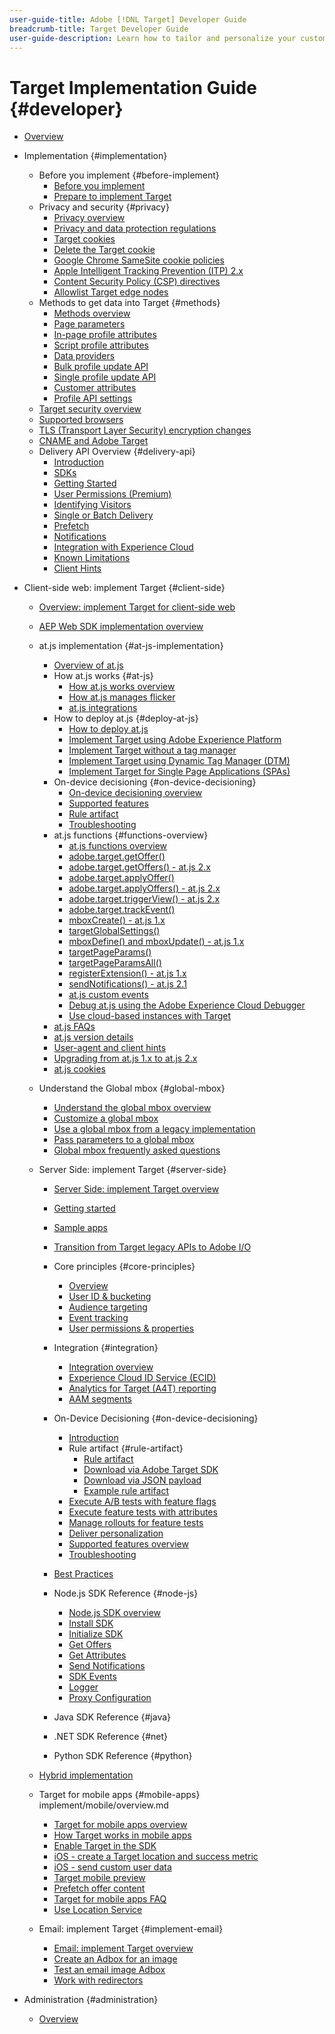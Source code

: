 ```yaml
---
user-guide-title: Adobe [!DNL Target] Developer Guide
breadcrumb-title: Target Developer Guide
user-guide-description: Learn how to tailor and personalize your customers' experience to maximize revenue on your web and mobile sites, apps, social media, and other digital channels.
---
```


# Target Implementation Guide {#developer}

+ [Overview](overview.md)
+ Implementation {#implementation}
  + Before you implement {#before-implement}
    + [Before you implement](before-implement/considerations-before-you-implement-target.md)
    + [Prepare to implement Target](before-implement/prepare-to-implement-target.md)
  + Privacy and security {#privacy}
     + [Privacy overview](before-implement/privacy/privacy.md)
     + [Privacy and data protection regulations](before-implement/privacy/cmp-privacy-and-general-data-protection-regulation.md)
     + [Target cookies](before-implement/privacy/cookie-behavior.md)
     + [Delete the Target cookie](before-implement/privacy/cookie-deleting.md)
     + [Google Chrome SameSite cookie policies](before-implement/privacy/google-chrome-samesite-cookie-policies.md)
     + [Apple Intelligent Tracking Prevention (ITP) 2.x](before-implement/privacy/apple-itp-2x.md)
     + [Content Security Policy (CSP) directives](before-implement/privacy/content-security-policy.md)
     + [Allowlist Target edge nodes](before-implement/privacy/allowlist-edges.md)
  + Methods to get data into Target {#methods}
     + [Methods overview](before-implement/methods-to-get-data-into-target/methods-to-get-data-into-target.md)
     + [Page parameters](before-implement/methods-to-get-data-into-target/page-parameters.md)
     + [In-page profile attributes](before-implement/methods-to-get-data-into-target/in-page-profile-attributes.md)
     + [Script profile attributes](before-implement/methods-to-get-data-into-target/script-profile-attributes.md)
     + [Data providers](before-implement/methods-to-get-data-into-target/data-providers.md)
     + [Bulk profile update API](before-implement/methods-to-get-data-into-target/bulk-profile-update-api.md)
     + [Single profile update API](before-implement/methods-to-get-data-into-target/single-profile-update-api.md)
     + [Customer attributes](before-implement/methods-to-get-data-into-target/customer-attributes.md)
     + [Profile API settings](before-implement/methods-to-get-data-into-target/profile-api-settings.md)
  + [Target security overview](before-implement/target-security-overview.md)
  + [Supported browsers](before-implement/supported-browsers.md)
  + [TLS (Transport Layer Security) encryption changes](before-implement/tls-transport-layer-security-encryption.md)
  + [CNAME and Adobe Target](before-implement/implement-cname-support-in-target.md)
  + Delivery API Overview {#delivery-api}
    + [Introduction](before-implement/delivery-api-overview/introduction.md)
    + [SDKs](before-implement/delivery-api-overview/sdks.md)
    + [Getting Started](before-implement/delivery-api-overview/getting-started.md)
    + [User Permissions (Premium)](before-implement/delivery-api-overview/user-permissions.md)
    + [Identifying Visitors](before-implement/delivery-api-overview/identifying-visitors.md)
    + [Single or Batch Delivery](before-implement/delivery-api-overview/single-or-batch.md)
    + [Prefetch](before-implement/delivery-api-overview/prefetch.md)
    + [Notifications](before-implement/delivery-api-overview/notifications.md)
    + [Integration with Experience Cloud](before-implement/delivery-api-overview/integration.md)
    + [Known Limitations](before-implement/delivery-api-overview/known-limitations.md)
    + [Client Hints](before-implement/delivery-api-overview/client-hints.md)
+ Client-side web: implement Target {#client-side}
   + [Overview: implement Target for client-side web](implement/client-side/overview.md)
   + [AEP Web SDK implementation overview](implement/client-side/aep-web-sdk.md)
   + at.js implementation {#at-js-implementation}
      + [Overview of at.js](implement/client-side/atjs/how-atjs-works/overview.md)
      + How at.js works {#at-js}
         + [How at.js works overview](implement/client-side/atjs/how-atjs-works/how-atjs-works.md)
         + [How at.js manages flicker](implement/client-side/atjs/how-atjs-works/manage-flicker-with-atjs.md)
        + [at.js integrations](implement/client-side/atjs/how-atjs-works/target-atjs-integrations.md)
      + How to deploy at.js {#deploy-at-js}
         + [How to deploy at.js](implement/client-side/atjs/how-to-deployatjs/how-to-deployatjs.md)
         + [Implement Target using Adobe Experience Platform](implement/client-side/atjs/how-to-deployatjs/implement-target-using-adobe-launch.md)
         + [Implement Target without a tag manager](implement/client-side/atjs/how-to-deployatjs/implement-target-without-a-tag-manager.md)
         + [Implement Target using Dynamic Tag Manager (DTM)](implement/client-side/atjs/how-to-deployatjs/implement-target-using-dtm.md)
         + [Implement Target for Single Page Applications (SPAs)](implement/client-side/atjs/how-to-deployatjs/target-atjs-single-page-application.md)
      + On-device decisioning {#on-device-decisioning}
         + [On-device decisioning overview](implement/client-side/atjs/on-device-decisioning/on-device-decisioning.md)
         + [Supported features](implement/client-side/atjs/on-device-decisioning/supported-features.md)
         + [Rule artifact](implement/client-side/atjs/on-device-decisioning/rule-artifact.md)
         + [Troubleshooting](implement/client-side/atjs/on-device-decisioning/troubleshooting-on-device-decisioning.md)
      + at.js functions {#functions-overview}
         + [at.js functions overview](implement/client-side/atjs/atjs-functions/atjs-functions.md)
         + [adobe.target.getOffer()](implement/client-side/atjs/atjs-functions/adobe-target-getoffer.md)
         + [adobe.target.getOffers() - at.js 2.x](implement/client-side/atjs/atjs-functions/adobe-target-getoffers-atjs-2.md)
         + [adobe.target.applyOffer()](implement/client-side/atjs/atjs-functions/adobe-target-applyoffer.md)
         + [adobe.target.applyOffers() - at.js 2.x](implement/client-side/atjs/atjs-functions/adobe-target-applyoffers-atjs-2.md)
         + [adobe.target.triggerView() - at.js 2.x](implement/client-side/atjs/atjs-functions/adobe-target-triggerview-atjs-2.md)
         + [adobe.target.trackEvent()](implement/client-side/atjs/atjs-functions/adobe-target-trackevent.md)
         + [mboxCreate() - at.js 1.x](implement/client-side/atjs/atjs-functions/mboxcreate-atjs.md)
         + [targetGlobalSettings()](implement/client-side/atjs/atjs-functions/targetglobalsettings.md)
         + [mboxDefine() and mboxUpdate() - at.js 1.x](implement/client-side/atjs/atjs-functions/mboxdefine-mboxupdate-atjs-1x.md)
         + [targetPageParams()](implement/client-side/atjs/atjs-functions/targetpageparams.md)
         + [targetPageParamsAll()](implement/client-side/atjs/atjs-functions/targetpageparamsall.md)
         + [registerExtension() - at.js 1.x](implement/client-side/atjs/atjs-functions/registerextension-atjs-1x.md)
         + [sendNotifications() - at.js 2.1](implement/client-side/atjs/atjs-functions/adobe-target-sendnotifications-atjs-21.md)
         + [at.js custom events](implement/client-side/atjs/atjs-functions/atjs-custom-events.md)
         + [Debug at.js using the Adobe Experience Cloud Debugger](implement/client-side/target-debugging-atjs/target-debugging-atjs.md)
         + [Use cloud-based instances with Target](implement/client-side/target-debugging-atjs/targeting-using-cloud-based-instances.md)
      + [at.js FAQs](implement/client-side/atjs/target-atjs-faq.md)
      + [at.js version details](implement/client-side/atjs/target-atjs-versions.md)
      + [User-agent and client hints](implement/client-side/atjs/user-agent-and-client-hints.md)
      + [Upgrading from at.js 1.x to at.js 2.x](implement/client-side/atjs/upgrading-from-atjs-1x-to-atjs-20.md)
      + [at.js cookies](implement/client-side/atjs/atjs-cookies.md)
   + Understand the Global mbox {#global-mbox}
      + [Understand the global mbox overview](implement/client-side/atjs/global-mbox/global-mbox-overview.md)
      + [Customize a global mbox](implement/client-side/atjs/global-mbox/customize-global-mbox.md)
      + [Use a global mbox from a legacy implementation](implement/client-side/atjs/global-mbox/mbox-global-target-standard.md)
      + [Pass parameters to a global mbox](implement/client-side/atjs/global-mbox/pass-parameters-to-global-mbox.md)
      + [Global mbox frequently asked questions](implement/client-side/atjs/global-mbox/global-mbox-faq.md)
  + Server Side: implement Target {#server-side}
     + [Server Side: implement Target overview](implement/server-side/overview.md)
     + [Getting started](implement/server-side/sdk-guides/getting-started/overview.md)
     + [Sample apps](implement/server-side/sdk-guides/sample-apps/sample-apps.md)
     + [Transition from Target legacy APIs to Adobe I/O](implement/server-side/transition-from-target-classic-apis.md)
     + Core principles {#core-principles}
       + [Overview](implement/server-side/sdk-guides/core-principles/overview.md)
       + [User ID & bucketing](implement/server-side/sdk-guides/core-principles/user-identification-and-bucketing.md)
       + [Audience targeting](implement/server-side/sdk-guides/core-principles/audience-targeting.md)
       + [Event tracking](implement/server-side/sdk-guides/core-principles/event-tracking.md)
       + [User permissions & properties](implement/server-side/sdk-guides/core-principles/user-permissions-and-properties.md)
     + Integration {#integration}
       + [Integration overview](implement/server-side/sdk-guides/integration-with-experience-cloud/overview.md)
       + [Experience Cloud ID Service (ECID)](implement/server-side/sdk-guides/integration-with-experience-cloud/ecid.md)
       + [Analytics for Target (A4T) reporting](implement/server-side/sdk-guides/integration-with-experience-cloud/a4t-reporting.md)
       + [AAM segments](implement/server-side/sdk-guides/integration-with-experience-cloud/aam-segments.md)
     + On-Device Decisioning {#on-device-decisioning}
       + [Introduction](implement/server-side/sdk-guides/on-device-decisioning/overview.md)
       + Rule artifact {#rule-artifact}
         + [Rule artifact](implement/server-side/sdk-guides/on-device-decisioning/rule-artifact-overview.md)
         + [Download via Adobe Target SDK](implement/server-side/sdk-guides/on-device-decisioning/rule-artifact-sdk.md)
         + [Download via JSON payload](implement/server-side/sdk-guides/on-device-decisioning/rule-artifact-json.md)
         + [Example rule artifact](implement/server-side/sdk-guides/on-device-decisioning/rule-artifact-example.md)
       + [Execute A/B tests with feature flags](implement/server-side/sdk-guides/on-device-decisioning/execute-ab-tests-with-feature-flags.md)
       + [Execute feature tests with attributes](implement/server-side/sdk-guides/on-device-decisioning/execute-feature-tests-with-attributes.md)
       + [Manage rollouts for feature tests](implement/server-side/sdk-guides/on-device-decisioning/manage-rollouts-for-feature-tests.md)
       + [Deliver personalization](implement/server-side/sdk-guides/on-device-decisioning/deliver-personalization.md)
       + [Supported features overview](implement/server-side/sdk-guides/on-device-decisioning/supported-features.md)
       + [Troubleshooting](implement/server-side/sdk-guides/on-device-decisioning/troubleshooting.md)
     + [Best Practices](implement/server-side/sdk-guides/best-practices/best-practices.md)
     + Node.js SDK Reference {#node-js}
       + [Node.js SDK overview](implement/server-side/node-js/overview.md)
       + [Install SDK](implement/server-side/node-js/install-sdk.md)
       + [Initialize SDK](implement/server-side/node-js/initialize-sdk.md)
       + [Get Offers](implement/server-side/node-js/get-offers.md)
       + [Get Attributes](implement/server-side/node-js/get-attributes.md)
       + [Send Notifications](implement/server-side/node-js/send-notifications.md)
       + [SDK Events](implement/server-side/node-js/sdk-events.md)
       + [Logger](implement/server-side/node-js/logger.md)
       + [Proxy Configuration](implement/server-side/node-js/proxy-configuration.md)
     + Java SDK Reference {#java}

     + .NET SDK Reference {#net}

     + Python SDK Reference {#python}

  + [Hybrid implementation](implement/hybrid/hybrid-overview.md)
  + Target for mobile apps {#mobile-apps}
  implement/mobile/overview.md
     + [Target for mobile apps overview](implement/mobile/overview.md)
     + [How Target works in mobile apps](implement/mobile/how-target-works-mobile-apps.md)
     + [Enable Target in the SDK](implement/mobile/enable-target-in-sdk.md)
     + [iOS - create a Target location and success metric](implement/mobile/mobile-create-location-and-metric.md)
     + [iOS - send custom user data](implement/mobile/mobile-custom-user-data.md)
     + [Target mobile preview](implement/mobile/target-mobile-preview.md)
     + [Prefetch offer content](implement/mobile/prefetch-offer-content.md)
     + [Target for mobile apps FAQ](implement/mobile/mobile-faq.md)
     + [Use Location Service](implement/mobile/use-location-service.md)
  + Email: implement Target {#implement-email}
     + [Email: implement Target overview](implement/email/overview.md)
     + [Create an Adbox for an image](implement/email/testing-content-with-the-adbox.md)
     + [Test an email image Adbox](implement/email/testing-email-image-adbox.md)
     + [Work with redirectors](implement/email/working-with-redirectors.md)

+ Administration {#administration}
  + [Overview](administer/admin-api/overview.md)
